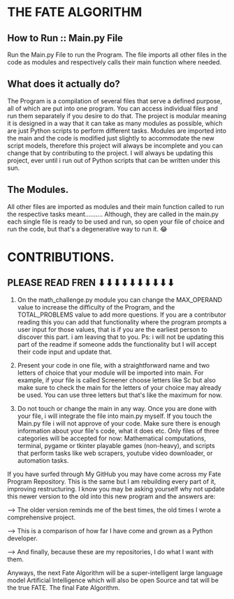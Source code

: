 # THE FATE ALGORITHM

## How to Run :: Main.py File
Run the Main.py File to run the Program. 
The file imports all other files in the code as modules and respectively calls their main function where needed.

## What does it actually do?
The Program is a compilation of several files that serve a defined purpose, all of which are put into one program.
You can access individual files and run them separately if you desire to do that.
The project is modular meaning it is designed in a way that it can take as many modules as possible, which are just Python scripts to perform different tasks.
Modules are imported into the main and the code is modified just slightly to accommodate the new script models, therefore this project will always be incomplete and you can change that by contributing to the project.
I will always be updating this project, ever until i run out of Python scripts that can be written under this sun.

## The Modules.
All other files are imported as modules and their main function called to run the respective tasks meant..........
Although, they are called in the main.py each single file is ready to be used and run, so open your file of choice and run the code, but that's a degenerative way to run it. 😂

# CONTRIBUTIONS.
## PLEASE READ FREN ⬇⬇⬇⬇⬇⬇⬇⬇⬇⬇
1. On the math_challenge.py module you can change the MAX_OPERAND value to increase the difficulty of the Program,
and the TOTAL_PROBLEMS value to add more questions. If you are a contributor reading this you can add that functionality
where the program prompts a user input for those values, that is if you are the earliest person to discover this part.
i am leaving that to you. Ps: i will not be updating this part of the readme if someone adds the functionality but I will accept their code input and update that.

2. Present your code in one file, with a straightforward name and two letters of choice that your module will be imported into main. For example, if your file is called Screener choose letters like Sc but also make sure to check the main for the letters of your choice may already be used. You can use three letters but that's like the maximum for now.

3. Do not touch or change the main in any way. Once you are done with your file, i will integrate the file into main.py myself. If you touch the Main.py file i will not approve of your code. Make sure there is enough information about your file's code, what it does etc. Only files of three categories will be accepted for now: Mathematical computations, terminal, pygame or tkinter playable games (non-heavy), and scripts that perform tasks like web scrapers, youtube video downloader, or automation tasks.

If you have surfed through My GitHub you may have come across my Fate Program Repository. This is the same but I am rebuilding every part of it, improving restructuring. 
I know you may be asking yourself why not update this newer version to the old into this new program and the answers are:


  --> The older version reminds me of the best times, the old times I wrote a comprehensive project.
  
  --> This is a comparison of how far I have come and grown as a Python developer.
  
  --> And finally, because these are my repositories, I do what I want with them.

Anyways, the next Fate Algorithm will be a super-intelligent large language model Artificial Intelligence which will also be open Source and tat will be the true FATE. The final Fate Algorithm.


